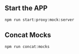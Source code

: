 ## Start the APP 

    npm run start:proxy:mock:server
## Concat Mocks
    npm run concat:mocks    
